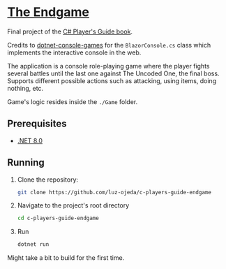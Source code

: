 # [The Endgame](https://kind-wave-02b99d910.5.azurestaticapps.net/)
Final project of the [C# Player's Guide book](https://csharpplayersguide.com/).

Credits to [dotnet-console-games](https://github.com/dotnet/dotnet-console-games) for the `BlazorConsole.cs` class which implements the interactive console in the web.

The application is a console role-playing game where the player fights several battles until the last one against The Uncoded One, the final boss. Supports different possible actions such as attacking, using items, doing nothing, etc.

Game's logic resides inside the `./Game` folder.

## Prerequisites

- [.NET 8.0](https://dotnet.microsoft.com/en-us/download/dotnet/8.0)

## Running
1. Clone the repository:

   ```bash
   git clone https://github.com/luz-ojeda/c-players-guide-endgame

2. Navigate to the project's root directory

   ```bash
   cd c-players-guide-endgame

3. Run

    ```bash
   dotnet run

Might take a bit to build for the first time.
